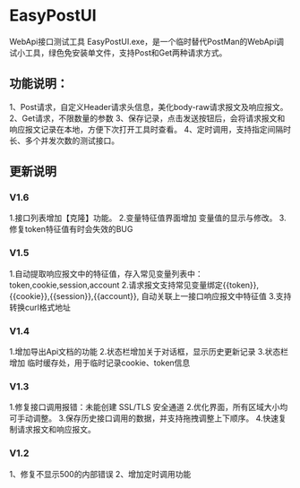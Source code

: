 # EasyPostUI
WebApi接口测试工具 EasyPostUI.exe，是一个临时替代PostMan的WebApi调试小工具，绿色免安装单文件，支持Post和Get两种请求方式。

## 功能说明：
1、Post请求，自定义Header请求头信息，美化body-raw请求报文及响应报文。
2、Get请求，不限数量的参数
3、保存记录，点击发送按钮后，会将请求报文和响应报文记录在本地，方便下次打开工具时查看。
4、定时调用，支持指定间隔时长、多个并发次数的测试接口。

## 更新说明
### V1.6
1.接口列表增加【克隆】功能。
2.变量特征值界面增加 变量值的显示与修改。
3.修复token特征值有时会失效的BUG

### V1.5
1.自动提取响应报文中的特征值，存入常见变量列表中：token,cookie,session,account
2.请求报文支持常见变量绑定{{token}},{{cookie}},{{session}},{{account}}, 自动关联上一接口响应报文中特征值
3.支持转换curl格式地址

### V1.4
1.增加导出Api文档的功能
2.状态栏增加关于对话框，显示历史更新记录
3.状态栏增加 临时缓存处，用于临时记录cookie、token信息

### V1.3
1.修复接口调用报错：未能创建 SSL/TLS 安全通道
2.优化界面，所有区域大小均可手动调整。
3.保存历史接口调用的数据，并支持拖拽调整上下顺序。
4.快速复制请求报文和响应报文。

### V1.2
1、修复不显示500的内部错误
2、增加定时调用功能
